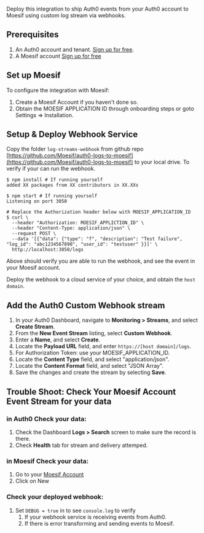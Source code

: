 Deploy this integration to ship Auth0 events from your Auth0 account to Moesif using custom log stream via webhooks.

## Prerequisites

1. An Auth0 account and tenant. [Sign up for free](https://auth0.com/signup).
2. A Moesif account [Sign up for free](https://www.moesif.com)

## Set up Moesif

To configure the integration with Moesif:

1. Create a Moesif Account if you haven't done so.
2. Obtain the MOESIF APPLICATION ID through onboarding steps or goto Settings => Installation.

## Setup & Deploy Webhook Service

Copy the folder `log-streams-webhook` from github repo [https://github.com/Moesif/auth0-logs-to-moesif](https://github.com/Moesif/auth0-logs-to-moesif) to your local drive. To verify if your can run the webhook.

```shell
$ npm install # If running yourself
added XX packages from XX contributors in XX.XXs

$ npm start # If running yourself
Listening on port 3050

# Replace the Authorization header below with MOESIF_APPLICATION_ID
$ curl \
  --header "Authorization: MOESIF_APPLICTION_ID" \
  --header "Content-Type: application/json" \
  --request POST \
  --data '[{"data": {"type": "f", "description": "Test failure", "log_id": "abc1234567890", "user_id": "testuser" }}]' \
  http://localhost:3050/logs

```

Above should verify you are able to run the webhook, and see the event in your Moesif account.

Deploy the webhook to a cloud service of your choice, and obtain the `host domain`.

## Add the Auth0 Custom Webhook stream

1. In your Auth0 Dashboard, navigate to **Monitoring > Streams**, and select **Create Stream**.
1. From the **New Event Stream** listing, select **Custom Webhook**.
1. Enter a **Name**, and select **Create**.
1. Locate the **Payload URL** field, and enter `https://[host domain]/logs`.
1. For Authorization Token: use your MOESIF_APPLICATION_ID.
1. Locate the **Content Type** field, and select "application/json".
1. Locate the **Content Format** field, and select "JSON Array".
1. Save the changes and create the stream by selecting **Save**.

## Trouble Shoot: Check Your Moesif Account Event Stream for your data

### in Auth0 Check your data:

1. Check the Dashboard **Logs > Search** screen to make sure the record is there.
2. Check **Health** tab for stream and delivery attemped.

### in Moesif Check your data:

1. Go to your [Moesif Account](http://www.moesif.com)
2. Click on New

### Check your deployed webhook:

1. Set `DEBUG = true` in to see `console.log` to verify
   1. If your webhook service is receiving events from Auth0.
   2. If there is error transforming and sending events to Moesif.
